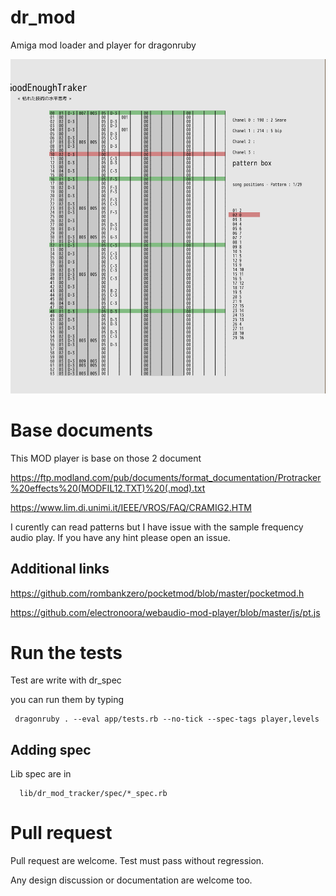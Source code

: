 # dr_mod
Amiga mod loader and player for dragonruby

![main_screen](./readme_files/001_main_screen.png)

# Base documents

This MOD player is base on those 2 document

https://ftp.modland.com/pub/documents/format_documentation/Protracker%20effects%20(MODFIL12.TXT)%20(.mod).txt

https://www.lim.di.unimi.it/IEEE/VROS/FAQ/CRAMIG2.HTM

I curently can read patterns but I have issue with the sample frequency audio play.
If you have any hint please open an issue.

## Additional links

https://github.com/rombankzero/pocketmod/blob/master/pocketmod.h

https://github.com/electronoora/webaudio-mod-player/blob/master/js/pt.js

# Run the tests

Test are write with dr_spec

you can run them by typing

```
 dragonruby . --eval app/tests.rb --no-tick --spec-tags player,levels
```

## Adding spec

Lib spec are in
```
  lib/dr_mod_tracker/spec/*_spec.rb
```




# Pull request

Pull request are welcome.
Test must pass without regression.

Any design discussion or documentation are welcome too.
